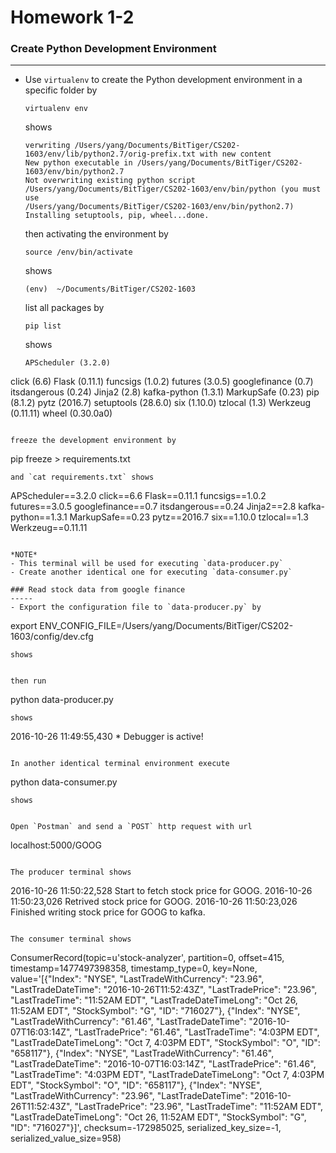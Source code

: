 # Homework 1-2

### Create Python Development Environment
-----

- Use `virtualenv` to create the Python development environment in a specific folder by
  ```
  virtualenv env
  ```
  shows
  ```
  verwriting /Users/yang/Documents/BitTiger/CS202-1603/env/lib/python2.7/orig-prefix.txt with new content
  New python executable in /Users/yang/Documents/BitTiger/CS202-1603/env/bin/python2.7
  Not overwriting existing python script /Users/yang/Documents/BitTiger/CS202-1603/env/bin/python (you must use
  /Users/yang/Documents/BitTiger/CS202-1603/env/bin/python2.7)
  Installing setuptools, pip, wheel...done.
  ```
  
  then activating the environment by
  ```
  source /env/bin/activate
  ```
  shows
  ```
  (env)  ~/Documents/BitTiger/CS202-1603
  ```
  
  list all packages by
  ```
  pip list
  ```
  shows
  ```
  APScheduler (3.2.0)
click (6.6)
Flask (0.11.1)
funcsigs (1.0.2)
futures (3.0.5)
googlefinance (0.7)
itsdangerous (0.24)
Jinja2 (2.8)
kafka-python (1.3.1)
MarkupSafe (0.23)
pip (8.1.2)
pytz (2016.7)
setuptools (28.6.0)
six (1.10.0)
tzlocal (1.3)
Werkzeug (0.11.11)
wheel (0.30.0a0)
  ```

  freeze the development environment by
  ```
  pip freeze > requirements.txt
  ```
  and `cat requirements.txt` shows
  ```
  APScheduler==3.2.0
click==6.6
Flask==0.11.1
funcsigs==1.0.2
futures==3.0.5
googlefinance==0.7
itsdangerous==0.24
Jinja2==2.8
kafka-python==1.3.1
MarkupSafe==0.23
pytz==2016.7
six==1.10.0
tzlocal==1.3
Werkzeug==0.11.11
  ```

*NOTE*
  - This terminal will be used for executing `data-producer.py`
  - Create another identical one for executing `data-consumer.py`

### Read stock data from google finance
-----
  - Export the configuration file to `data-producer.py` by
  ```
  export ENV_CONFIG_FILE=/Users/yang/Documents/BitTiger/CS202-1603/config/dev.cfg
  ```
  shows
  ```
  ```
  
  then run
  ```
  python data-producer.py
  ```
  shows
  ```
  2016-10-26 11:49:55,430  * Debugger is active!
  ```
  
  In another identical terminal environment execute
  ```
  python data-consumer.py
  ```
  shows
  ```
  ```
  
  Open `Postman` and send a `POST` http request with url
  ```
  localhost:5000/GOOG
  ```
  
  The producer terminal shows
  ```
  2016-10-26 11:50:22,528 Start to fetch stock price for GOOG.
2016-10-26 11:50:23,026 Retrived stock price for GOOG.
2016-10-26 11:50:23,026 Finished writing stock price for GOOG to kafka.
  ```
  
  The consumer terminal shows
  ```
  ConsumerRecord(topic=u'stock-analyzer', partition=0, offset=415, timestamp=1477497398358, timestamp_type=0, key=None, value='[{"Index": "NYSE", "LastTradeWithCurrency": "23.96", "LastTradeDateTime": "2016-10-26T11:52:43Z", "LastTradePrice": "23.96", "LastTradeTime": "11:52AM EDT", "LastTradeDateTimeLong": "Oct 26, 11:52AM EDT", "StockSymbol": "G", "ID": "716027"}, {"Index": "NYSE", "LastTradeWithCurrency": "61.46", "LastTradeDateTime": "2016-10-07T16:03:14Z", "LastTradePrice": "61.46", "LastTradeTime": "4:03PM EDT", "LastTradeDateTimeLong": "Oct 7, 4:03PM EDT", "StockSymbol": "O", "ID": "658117"}, {"Index": "NYSE", "LastTradeWithCurrency": "61.46", "LastTradeDateTime": "2016-10-07T16:03:14Z", "LastTradePrice": "61.46", "LastTradeTime": "4:03PM EDT", "LastTradeDateTimeLong": "Oct 7, 4:03PM EDT", "StockSymbol": "O", "ID": "658117"}, {"Index": "NYSE", "LastTradeWithCurrency": "23.96", "LastTradeDateTime": "2016-10-26T11:52:43Z", "LastTradePrice": "23.96", "LastTradeTime": "11:52AM EDT", "LastTradeDateTimeLong": "Oct 26, 11:52AM EDT", "StockSymbol": "G", "ID": "716027"}]', checksum=-172985025, serialized_key_size=-1, serialized_value_size=958)
  ```

